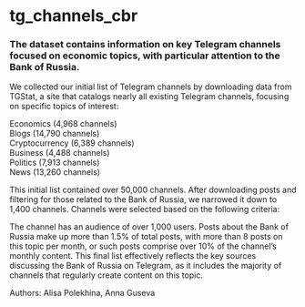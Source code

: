 # tg_channels_cbr
### The dataset contains information on key Telegram channels focused on economic topics, with particular attention to the Bank of Russia.
We collected our initial list of Telegram channels by downloading data from TGStat, a site that catalogs nearly all existing Telegram channels, focusing on specific topics of interest:

Economics (4,968 channels)  
Blogs (14,790 channels)  
Cryptocurrency (6,389 channels)  
Business (4,488 channels)  
Politics (7,913 channels)  
News (13,260 channels)  

This initial list contained over 50,000 channels. After downloading posts and filtering for those related to the Bank of Russia, we narrowed it down to 1,400 channels. Channels were selected based on the following criteria:

The channel has an audience of over 1,000 users.
Posts about the Bank of Russia make up more than 1.5% of total posts, with more than 8 posts on this topic per month, or such posts comprise over 10% of the channel’s monthly content.
This final list effectively reflects the key sources discussing the Bank of Russia on Telegram, as it includes the majority of channels that regularly create content on this topic.

Authors: Alisa Polekhina, Anna Guseva
